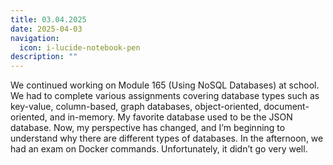 ```yaml
---
title: 03.04.2025
date: 2025-04-03
navigation:
  icon: i-lucide-notebook-pen
description: ""
---
```


We continued working on Module 165 (Using NoSQL Databases) at school. We had to complete various assignments covering database types such as key-value, column-based, graph databases, object-oriented, document-oriented, and in-memory. My favorite database used to be the JSON database. Now, my perspective has changed, and I’m beginning to understand why there are different types of databases. In the afternoon, we had an exam on Docker commands. Unfortunately, it didn’t go very well.

